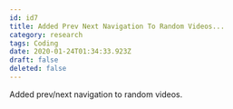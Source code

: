 ```yaml
---
id: id7
title: Added Prev Next Navigation To Random Videos...
category: research
tags: Coding
date: 2020-01-24T01:34:33.923Z
draft: false
deleted: false
---
```


Added prev/next navigation to random videos.